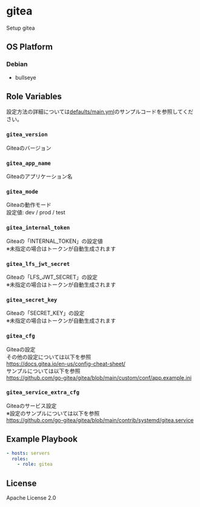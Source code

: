 gitea
=================

Setup gitea

OS Platform
-----------------

### Debian

- bullseye

Role Variables
--------------

設定方法の詳細については[defaults/main.yml](defaults/main.yml)のサンプルコードを参照してください。

### `gitea_version`

Giteaのバージョン

### `gitea_app_name`

Giteaのアプリケーション名

### `gitea_mode`

Giteaの動作モード  
設定値: dev / prod / test

### `gitea_internal_token`

Giteaの「INTERNAL_TOKEN」の設定値  
※未指定の場合はトークンが自動生成されます

### `gitea_lfs_jwt_secret`

Giteaの「LFS_JWT_SECRET」の設定  
※未指定の場合はトークンが自動生成されます

### `gitea_secret_key`

Giteaの「SECRET_KEY」の設定  
※未指定の場合はトークンが自動生成されます

### `gitea_cfg`

Giteaの設定  
その他の設定については以下を参照  
https://docs.gitea.io/en-us/config-cheat-sheet/  
サンプルについては以下を参照  
https://github.com/go-gitea/gitea/blob/main/custom/conf/app.example.ini

### `gitea_service_extra_cfg`

Giteaのサービス設定  
※設定のサンプルについては以下を参照  
https://github.com/go-gitea/gitea/blob/main/contrib/systemd/gitea.service

Example Playbook
--------------

```yaml
- hosts: servers
  roles:
    - role: gitea
```

License
--------------

Apache License 2.0
